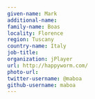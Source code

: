 ```yaml
---
given-name: Mark	
additional-name: 
family-name: Boas
locality: Florence	
region: Tuscany
country-name: Italy
job-title:
organization: jPlayer
url: http://happyworm.com/
photo-url: 
twitter-username: @maboa 
github-username: maboa
---
```

